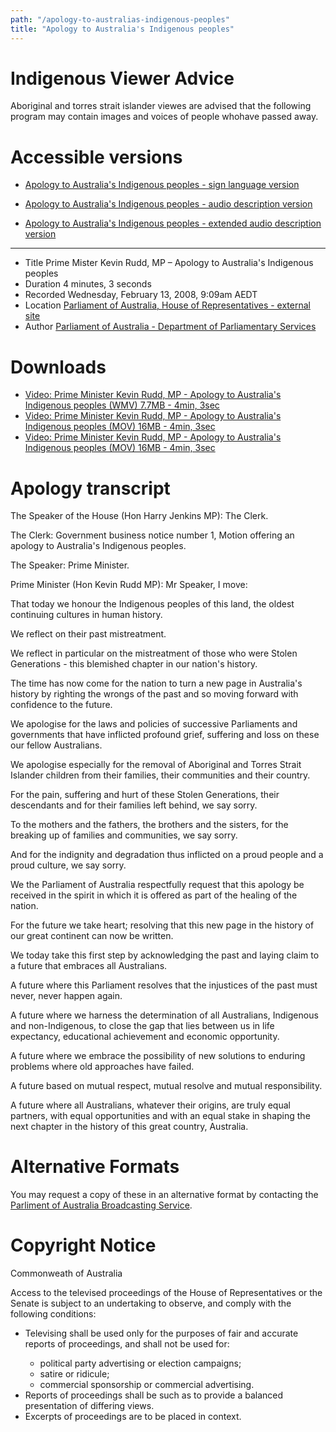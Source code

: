 ```yaml
---
path: "/apology-to-australias-indigenous-peoples"
title: "Apology to Australia's Indigenous peoples"
---
```


# Indigenous Viewer Advice

Aboriginal and torres strait islander viewes are advised that the following program may contain images and voices of people whohave passed away.

# Accessible versions

-   [Apology to Australia's Indigenous peoples - sign language version](https://www.australia.gov.au/about-australia/our-country/our-people/apology-to-australias-indigenous-peoples/sign-language)

-   [Apology to Australia's Indigenous peoples - audio description version](https://www.australia.gov.au/about-australia/our-country/our-people/apology-to-australias-indigenous-peoples/audio-description)

-   [Apology to Australia's Indigenous peoples - extended audio description version](https://www.australia.gov.au/about-australia/our-country/our-people/apology-to-australias-indigenous-peoples/extended-audio)

---

-   Title Prime Mister Kevin Rudd, MP – Apology to Australia's Indigenous peoples
-   Duration 4 minutes, 3 seconds
-   Recorded Wednesday, February 13, 2008, 9:09am AEDT
-   Location [Parliament of Australia, House of Representatives - external site](http://www.aph.gov.au/About_Parliament/House_of_Representatives)
-   Author [Parliament of Australia - Department of Parliamentary Services](http://www.aph.gov.au/About_Parliament/Parliamentary_Departments/Department_of_Parliamentary_Services)

# Downloads

-   [Video: Prime Minister Kevin Rudd, MP - Apology to Australia's Indigenous peoples (WMV)
    7.7MB - 4min, 3sec](https://www.australia.gov.au/sites/default/files/global_site/library/videos/national_apology.wmv)
-   [Video: Prime Minister Kevin Rudd, MP - Apology to Australia's Indigenous peoples (MOV)
    16MB - 4min, 3sec](https://www.australia.gov.au/sites/default/files/global_site/library/videos/national_apology.mov)
-   [Video: Prime Minister Kevin Rudd, MP - Apology to Australia's Indigenous peoples (MOV)
    16MB - 4min, 3sec](https://www.australia.gov.au/sites/default/files/global_site/library/videos/National_Apology_Speech-48kbps_mono.mp3)

# Apology transcript

The Speaker of the House (Hon Harry Jenkins MP): The Clerk.

The Clerk: Government business notice number 1, Motion offering an apology to Australia's Indigenous peoples.

The Speaker: Prime Minister.

Prime Minister (Hon Kevin Rudd MP): Mr Speaker, I move:

That today we honour the Indigenous peoples of this land, the oldest continuing cultures in human history.

We reflect on their past mistreatment.

We reflect in particular on the mistreatment of those who were Stolen Generations - this blemished chapter in our nation's history.

The time has now come for the nation to turn a new page in Australia's history by righting the wrongs of the past and so moving forward with confidence to the future.

We apologise for the laws and policies of successive Parliaments and governments that have inflicted profound grief, suffering and loss on these our fellow Australians.

We apologise especially for the removal of Aboriginal and Torres Strait Islander children from their families, their communities and their country.

For the pain, suffering and hurt of these Stolen Generations, their descendants and for their families left behind, we say sorry.

To the mothers and the fathers, the brothers and the sisters, for the breaking up of families and communities, we say sorry.

And for the indignity and degradation thus inflicted on a proud people and a proud culture, we say sorry.

We the Parliament of Australia respectfully request that this apology be received in the spirit in which it is offered as part of the healing of the nation.

For the future we take heart; resolving that this new page in the history of our great continent can now be written.

We today take this first step by acknowledging the past and laying claim to a future that embraces all Australians.

A future where this Parliament resolves that the injustices of the past must never, never happen again.

A future where we harness the determination of all Australians, Indigenous and non-Indigenous, to close the gap that lies between us in life expectancy, educational achievement and economic opportunity.

A future where we embrace the possibility of new solutions to enduring problems where old approaches have failed.

A future based on mutual respect, mutual resolve and mutual responsibility.

A future where all Australians, whatever their origins, are truly equal partners, with equal opportunities and with an equal stake in shaping the next chapter in the history of this great country, Australia.

# Alternative Formats

You may request a copy of these in an alternative format by contacting the [Parliment of Australia Broadcasting Service](http://www.aph.gov.au/News_and_Events/Watch_Parliament/How_do_I_request_a_copy_of_Parliamentary_proceedings).

# Copyright Notice

Commonweath of Australia

Access to the televised proceedings of the House of Representatives or the Senate is subject to an undertaking to observe, and comply with the following conditions:

<ul>
    <li>Televising shall be used only for the purposes of fair and accurate reports of proceedings, and shall not be used for:
    </li>
        <ul>
            <li>political party advertising or election campaigns;</li>
            <li>satire or ridicule;</li>
            <li>commercial sponsorship or commercial advertising.</li>
        </ul>
<li>Reports of proceedings shall be such as to provide a balanced presentation of differing views.</li>
<li>Excerpts of proceedings are to be placed in context.</li>
</ul>

